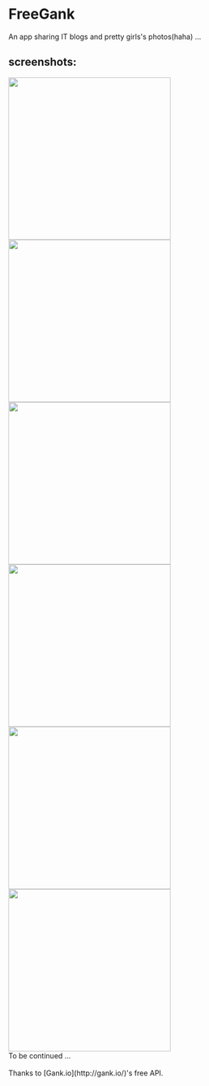 # FreeGank
An app sharing IT blogs and pretty girls's photos(haha) ...


## screenshots:
<img src="https://github.com/freewheel70/FreeGank/blob/master/screenshot/drawer.png" width="320x">
<img src="https://github.com/freewheel70/FreeGank/blob/master/screenshot/homepage.png" width="320x">
<img src="https://github.com/freewheel70/FreeGank/blob/master/screenshot/blogdetail.png" width="320x">
<img src="https://github.com/freewheel70/FreeGank/blob/master/screenshot/welfarelist.png" width="320x">
<img src="https://github.com/freewheel70/FreeGank/blob/master/screenshot/welfaredetail.png" width="320x">
<img src="https://github.com/freewheel70/FreeGank/blob/master/screenshot/welfarecollection.png" width="320x">
<br/>
To be continued ...
<br/>
<br/>
Thanks to [Gank.io](http://gank.io/)'s free API.